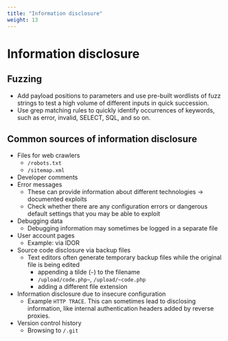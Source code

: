 ```yaml
---
title: "Information disclosure"
weight: 13
---
```


# Information disclosure

## Fuzzing

* Add payload positions to parameters and use pre-built wordlists of fuzz strings to test a high volume of different inputs in quick succession.
* Use grep matching rules to quickly identify occurrences of keywords, such as error, invalid, SELECT, SQL, and so on.

## Common sources of information disclosure

* Files for web crawlers
  * `/robots.txt`
  * `/sitemap.xml`
* Developer comments
* Error messages
  * These can provide information about different technologies -> documented exploits
  * Check whether there are any configuration errors or dangerous default settings that you may be able to exploit
* Debugging data
  * Debugging information may sometimes be logged in a separate file
* User account pages
  * Example: via IDOR
* Source code disclosure via backup files
  * Text editors often generate temporary backup files while the original file is being edited
    * appending a tilde (`~`) to the filename
    * `/upload/code.php~`, `/upload/~code.php`
    * adding a different file extension
* Information disclosure due to insecure configuration
  * Example `HTTP TRACE`. This can sometimes lead to disclosing information, like internal authentication headers added by reverse proxies.
* Version control history
  * Browsing to `/.git`
